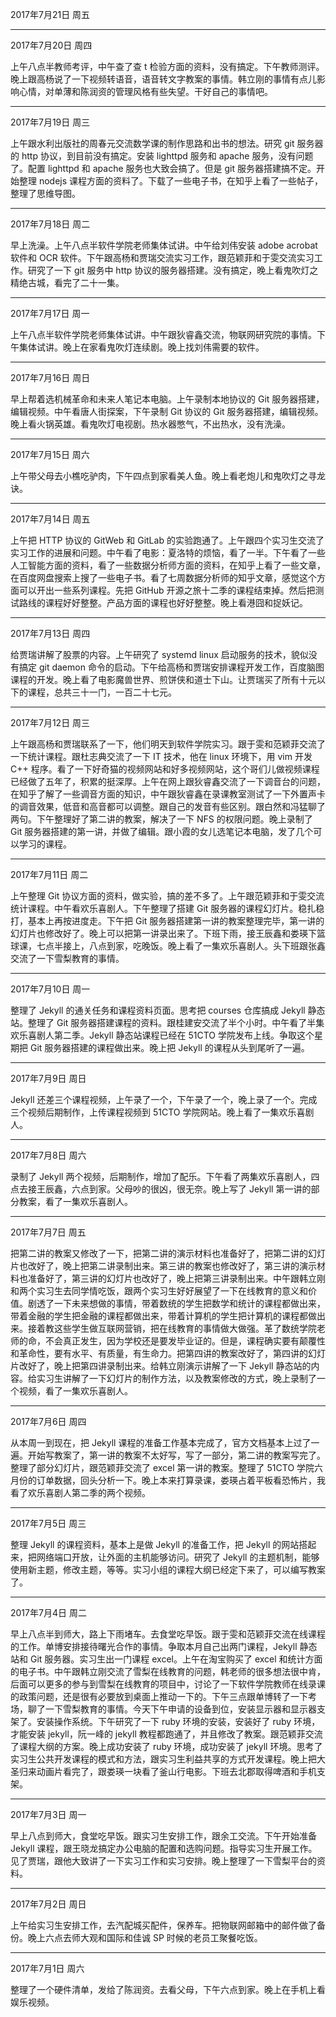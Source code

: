 2017年7月21日 周五


---
2017年7月20日 周四

上午八点半教师考评，中午查了查 t 检验方面的资料，没有搞定。下午教师测评。晚上跟高杨说了一下视频转语音，语音转文字教案的事情。韩立刚的事情有点儿影响心情，对单薄和陈润资的管理风格有些失望。干好自己的事情吧。

---
2017年7月19日 周三

上午跟水利出版社的周春元交流数学课的制作思路和出书的想法。研究 git 服务器的 http 协议，到目前没有搞定。安装 lighttpd 服务和 apache 服务，没有问题了。配置 lighttpd 和 apache 服务也大致会搞了。但是 git 服务器搭建搞不定。开始整理 nodejs 课程方面的资料了。下载了一些电子书，在知乎上看了一些帖子，整理了思维导图。

---
2017年7月18日 周二

早上洗澡。上午八点半软件学院老师集体试讲。中午给刘伟安装 adobe acrobat 软件和 OCR 软件。下午跟高杨和贾瑞交流实习工作，跟范颖菲和于雯交流实习工作。研究了一下 git 服务中 http 协议的服务器搭建。没有搞定，晚上看鬼吹灯之精绝古城，看完了二十一集。

---
2017年7月17日 周一

上午八点半软件学院老师集体试讲。中午跟狄睿鑫交流，物联网研究院的事情。下午集体试讲。晚上在家看鬼吹灯连续剧。晚上找刘伟需要的软件。

---
2017年7月16日 周日

早上帮着选机械革命和未来人笔记本电脑。上午录制本地协议的 Git 服务器搭建，编辑视频。中午看唐人街探案，下午录制 Git 协议的 Git 服务器搭建，编辑视频。晚上看火锅英雄。看鬼吹灯电视剧。热水器憋气，不出热水，没有洗澡。

---
2017年7月15日 周六

上午带父母去小樵吃驴肉，下午四点到家看美人鱼。晚上看老炮儿和鬼吹灯之寻龙诀。

---
2017年7月14日 周五

上午把 HTTP 协议的 GitWeb 和 GitLab 的实验跑通了。上午跟四个实习生交流了实习工作的进展和问题。中午看了电影：夏洛特的烦恼，看了一半。下午看了一些人工智能方面的资料，看了一些数据分析师方面的资料，在知乎上看了一些文章，在百度网盘搜索上搜了一些电子书。看了七周数据分析师的知乎文章，感觉这个方面可以开出一些系列课程。先把 GitHub 开源之旅十二季的课程结束掉。然后把测试路线的课程好好整整。产品方面的课程也好好整整。晚上看港囧和捉妖记。

---
2017年7月13日 周四

给贾瑞讲解了股票的内容。上午研究了 systemd linux 启动服务的技术，貌似没有搞定 git daemon 命令的启动。下午给高杨和贾瑞安排课程开发工作，百度脑图课程的开发。晚上看了电影魔兽世界、煎饼侠和道士下山。让贾瑞买了所有十元以下的课程，总共三十一门，一百二十七元。

---
2017年7月12日 周三

上午跟高杨和贾瑞联系了一下，他们明天到软件学院实习。跟于雯和范颖菲交流了一下统计课程。跟杜志典交流了一下 IT 技术，他在 linux 环境下，用 vim 开发 C++ 程序。看了一下好奇猫的视频网站和好多视频网站，这个哥们儿做视频课程已经做了五年了，积累的挺深厚。上午在网上跟狄睿鑫交流了一下调音台的问题，在知乎了解了一些调音方面的知识，中午跟狄睿鑫在录课教室测试了一下外置声卡的调音效果，低音和高音都可以调整。跟自己的发音有些区别。跟白然和冯猛聊了两句。下午整理好了第二讲的教案，解决了一下 NFS 的权限问题。晚上录制了 Git 服务器搭建的第一讲，并做了编辑。跟小霞的女儿选笔记本电脑，发了几个可以学习的课程。

---
2017年7月11日 周二

上午整理 Git 协议方面的资料，做实验，搞的差不多了。上午跟范颖菲和于雯交流统计课程。中午看欢乐喜剧人。下午整理了搭建 Git 服务器的课程幻灯片。稳扎稳打，基本上再按进度走。下午把 Git 服务器搭建第一讲的教案整理完毕，第一讲的幻灯片也修改好了。晚上可以把第一讲录出来了。下班下雨，接王辰鑫和娄瑛下篮球课，七点半接上，八点到家，吃晚饭。晚上看了一集欢乐喜剧人。头下班跟张鑫交流了一下雪梨教育的事情。

---
2017年7月10日 周一

整理了 Jekyll 的通关任务和课程资料页面。思考把 courses 仓库搞成 Jekyll 静态站。整理了 Git 服务器搭建课程的资料。跟桂建安交流了半个小时。中午看了半集欢乐喜剧人第二季。Jekyll 静态站课程已经在 51CTO 学院发布上线。争取这个星期把 Git 服务器搭建的课程做出来。晚上把 Jekyll 的课程从头到尾听了一遍。

---
2017年7月9日 周日

Jekyll 还差三个课程视频，上午录了一个，下午录了一个，晚上录了一个。完成三个视频后期制作，上传课程视频到 51CTO 学院网站。晚上看了一集欢乐喜剧人。

---
2017年7月8日 周六

录制了 Jekyll 两个视频，后期制作，增加了配乐。下午看了两集欢乐喜剧人，四点去接王辰鑫，六点到家。父母吵的很凶，很无奈。晚上写了 Jekyll 第一讲的部分教案，看了一集欢乐喜剧人。

---
2017年7月7日 周五

把第二讲的教案又修改了一下，把第二讲的演示材料也准备好了，把第二讲的幻灯片也改好了，晚上把第二讲录制出来。第三讲的教案也修改好了，第三讲的演示材料也准备好了，第三讲的幻灯片也改好了，晚上把第三讲录制出来。中午跟韩立刚和两个实习生去同学情吃饭，跟两个实习生好好展望了一下在线教育的意义和价值。剧透了一下未来想做的事情，带着数统的学生把数学和统计的课程都做出来，带着金融的学生把金融的课程都做出来，带着计算机的学生把计算机的课程都做出来。接着教这些学生做互联网营销，把在线教育的事情做大做强。革了数统学院老师的命，不会真正发生，因为学校还是要发毕业证的。但是，课程确实要有颠覆性和革命性，要有水平、有质量，有生命力。把第四讲的教案改好了，第四讲的幻灯片改好了，晚上把第四讲录制出来。给韩立刚演示讲解了一下 Jekyll 静态站的内容。给实习生讲解了一下幻灯片的制作方法，以及教案修改的方式，晚上录制了一个视频，看了一集欢乐喜剧人。

---
2017年7月6日 周四

从本周一到现在，把 Jekyll 课程的准备工作基本完成了，官方文档基本上过了一遍。开始写教案了，第一讲的教案不太好写，写了一部分，第二讲的教案写完了。整理了部分幻灯片，跟范颖菲交流了 excel 第一讲的教案。整理了 51CTO 学院六月份的订单数据，回头分析一下。晚上本来打算录课，娄瑛占着平板看恐怖片，我看了欢乐喜剧人第二季的两个视频。

---
2017年7月5日 周三

整理 Jekyll 的课程资料，基本上是做 Jekyll 的准备工作，把 Jekyll 的网站搭起来，把网络端口开放，让外面的主机能够访问。研究了 Jekyll 的主题机制，能够使用新主题，修改主题，等等。实习小组的课程大纲已经定下来了，可以编写教案了。

---
2017年7月4日 周二

早上八点半到师大，路上下雨堵车。去食堂吃早饭。跟于雯和范颖菲交流在线课程的工作。单博安排接待曙光合作的事情。争取本月自己出两门课程，Jekyll 静态站和 Git 服务器。实习生出一门课程 excel。上午在淘宝购买了 excel 和统计方面的电子书。中午跟韩立刚交流了雪梨在线教育的问题，韩老师的很多想法很中肯，后面可以更多的参与到雪梨在线教育的项目中，讨论了一下软件学院教师在线录课的政策问题，还是很有必要放到桌面上推动一下的。下午三点跟单博转了一下考场，聊了一下雪梨教育的事情。今天下午申请的设备到位，安装显示器和显示器支架了。安装操作系统。下午研究了一下 ruby 环境的安装，安装好了 ruby 环境，才能安装 jekyll，阮一峰的 jekyll 教程都跑通了，并且修改了教案。跟范颖菲交流了课程大纲的方案。晚上成功安装了 ruby 环境，成功安装了 jekyll 环境。思考了实习生公共开发课程的模式和方法，跟实习生利益共享的方式开发课程。晚上把大圣归来动画片看完了，跟娄瑛一块看了釜山行电影。下班去北郡取得啤酒和手机支架。

---
2017年7月3日 周一

早上八点到师大，食堂吃早饭。跟实习生安排工作，跟余工交流。下午开始准备 Jekyll 课程，跟王晓龙搞定办公电脑的配置和选购问题。指导实习生开展工作。见了贾瑞，跟他大致讲了一下实习工作和实习安排。晚上整理了一下雪梨平台的资料。

---
2017年7月2日 周日

上午给实习生安排工作，去汽配城买配件，保养车。把物联网邮箱中的邮件做了备份。晚上六点去师大观和国际和佳诚 SP 时候的老员工聚餐吃饭。

---
2017年7月1日 周六

整理了一个硬件清单，发给了陈润资。去看父母，下午六点到家。晚上在手机上看娱乐视频。

